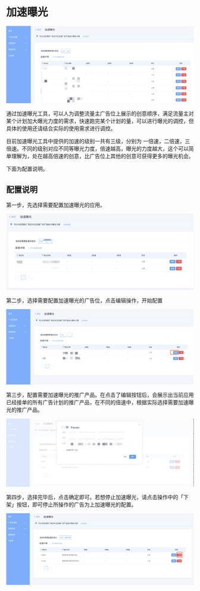 # 加速曝光

![](../../../.gitbook/assets/image%20%28136%29.png)

通过加速曝光工具，可以人为调整流量主广告位上展示的创意顺序，满足流量主对某个计划加大曝光力度的需求，快速跑完某个计划的量，可以进行曝光的调控，但具体的使用还请结合实际的使用需求进行调控。

目前加速曝光工具中提供的加速的级别一共有三级，分别为 一倍速，二倍速，三倍速。不同的级别对应不同等曝光力度，倍速越高，曝光的力度越大，这个可以简单理解为，处在越高倍速的创意，比广告位上其他的创意可获得更多的曝光机会。

下面为配置说明。

## 配置说明

第一步，先选择需要配置加速曝光的应用。

![](../../../.gitbook/assets/image%20%288%29.png)

第二步，选择需要配置加速曝光的广告位，点击编辑操作，开始配置

![](../../../.gitbook/assets/image%20%28103%29.png)

第三步，配置需要加速曝光的推广产品。在点击了编辑按钮后，会展示出当前应用已经接单的所有广告计划的推广产品，在不同的倍速中，根据实际选择需要加速曝光的推广产品。

![](../../../.gitbook/assets/image%20%2878%29.png)

第四步，选择完毕后，点击确定即可。若想停止加速曝光，请点击操作中的「下架」按钮，即可停止所操作的广告为上加速曝光的配置。

![](../../../.gitbook/assets/image%20%28128%29.png)

